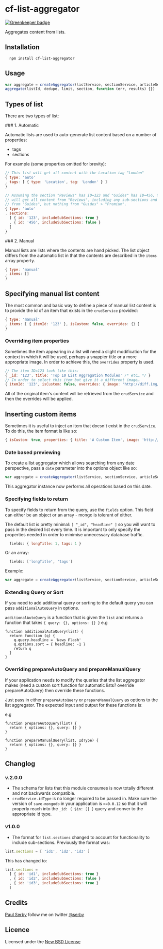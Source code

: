 # cf-list-aggregator

[![Greenkeeper badge](https://badges.greenkeeper.io/clocklimited/cf-list-aggregator.svg)](https://greenkeeper.io/)

Aggregates content from lists.

## Installation

      npm install cf-list-aggregator

## Usage

```js
var aggregate = createAggregator(listService, sectionService, articleService, { logger: logger })
aggregate(listId, dedupe, limit, section, function (err, results) {})
```

## Types of list
There are two types of list:

### 1. Automatic

Automatic lists are used to auto-generate list content based on a number of properties:

- tags
- sections

For example (some properties omitted for brevity):

```js
// This list will get all content with the Location tag "London"
{ type: 'auto'
, tags: [ { type: 'Location', tag: 'London' } ]
}
```

```js
// Assuming the section "Reviews" has ID=123 and "Guides" has ID=456, this list
// will get all content from "Reviews", including any sub-sections and all content
// from "Guides", but nothing from "Guides" > "Premium".
{ type: 'auto'
, sections:
  [ { id: '123', includeSubSections: true }
  , { id: '456', includeSubSections: false }
  ]
}
```

### 2. Manual

Manual lists are lists where the contents are hand picked. The list object differs
from the automatic list in that the contents are described in the `items` array property.

```js
{ type: 'manual'
, items: []
}
```

## Specifying manual list content

The most common and basic way to define a piece of manual list content is to
provide the id of an item that exists in the `crudService` provided:

```js
{ type: 'manual'
, items: [ { itemId: '123' }, isCustom: false, overrides: {} ]
}
```

### Overriding item properties

Sometimes the item appearing in a list will need a slight modification for the context in
which it will be used, perhaps a snappier title or a more appropriate image. In order to achieve
this, the `overrides` property is used.

```js
// The item ID=123 look like this:
{ _id: '123', title: 'Top 10 List Aggregation Modules' /* etc… */ }
// In order to select this item but give it a different image…
{ itemId: '123', isCustom: false, overrides: { image: 'http://diff.img/123' } }
```

All of the original item's content will be retrieved from the `crudService` and then the
overrides will be applied.

## Inserting custom items

Sometimes it is useful to inject an item that doesn't exist in the `crudService`. To do this,
the item format is like so:

```js
{ isCustom: true, properties: { title: 'A Custom Item', image: 'http://notinthe.db' /* etc… */ } }
```

### Date based previewing

To create a list aggregator which allows searching from any date perspective, pass a `date` parameter into the options object like so:

```js
var aggregate = createAggregator(listService, sectionService, articleService, { logger: logger, date: new Date() })
```

This aggregator instance now performs all operations based on this date.

### Specifying fields to return

To specify fields to return from the query, use the `fields` option. This field can either be an object or an array - mongo is tolerant of either.

The default list is pretty minimal: `[ "_id", "headline" ]` so you will want to pass in the desired list every time. It is important to
only specify the properties needed in order to minimise unnecessary database traffic.

```js
  fields: { longTitle: 1, tags: 1 }
```

Or an array:
```js
  fields: ['longTitle', 'tags']
```

Example:
```js
var aggregate = createAggregator(listService, sectionService, articleService, { logger: logger, fields: { longTitle: 1 } })
```

### Extending Query or Sort

If you need to add additional query or sorting to the default query you can pass `additionalAutoQuery` in options.

`additionalAutoQuery` is a function that is given the `list` and returns a function that takes `{ query: {}, options: {} }`
e.g

```
function additionalAutoQuery(list) {
  return function (q) {
    q.query.headline = 'News Flash'
    q.options.sort = { headline: -1 }
    return q
  }
}
```

### Overriding prepareAutoQuery and prepareManualQuery

If your application needs to modify the queries that the list aggregator makes (need a custom sort function for automatic lists? override prepareAutoQuery) then override these functions.

Just pass in either `prepareAutoQuery` or `prepareManualQuery` as options to the list aggregator.
The expected input and output for these functions is:

e.g

```
function prepareAutoQuery(list) {
  return { options: {}, query: {} }
}
```

```
function prepareManualQuery(list, IdType) {
  return { options: {}, query: {} }
}
```


## Changlog

### v.2.0.0

- The schema for lists that this module consumes is now totally different and not backwards compatible.
- `crudService.idType` is no longer required to be passed in. Make sure the version of `save-mongodb`
in your application is `>=0.0.12` so that it will properly reach into the `_id: { $in: [] }` query
and conver to the appropriate id type.

### v1.0.0

- The format for `list.sections` changed to account for functionality to include
sub-sections. Previously the format was:

```js
list.sections = [ 'id1', 'id2', 'id3' ]
```

This has changed to:

```js
list.sections =
  [ { id: 'id1', includeSubSections: true }
  , { id: 'id2', includeSubSections: false }
  , { id: 'id3', includeSubSections: true }
  ]
```


## Credits
[Paul Serby](https://github.com/serby/) follow me on twitter [@serby](http://twitter.com/serby)

## Licence
Licensed under the [New BSD License](http://opensource.org/licenses/bsd-license.php)
